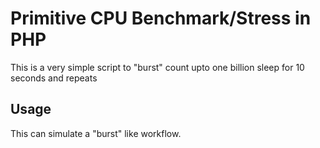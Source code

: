 # Primitive CPU Benchmark/Stress in PHP

This is a very simple script to "burst" count upto one billion sleep for 10 seconds and repeats

## Usage

This can simulate a "burst" like workflow.
